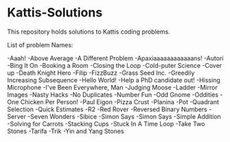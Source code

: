 # Kattis-Solutions
This repository holds solutions to Kattis coding problems.

List of problem Names:

-Aaah!
-Above Average
-A Different Problem
-Apaxiaaaaaaaaaaaans!
-Autori
-Bing It On
-Booking a Room
-Closing the Loop
-Cold-puter Science
-Cover up
-Death Knight Hero
-Filip
-FizzBuzz
-Grass Seed Inc.
-Greedily Increasing Subsequence
-Hello World!
-Help a PhD candidate out!
-Hissing Microphone
-I've Been Everywhere, Man
-Judging Moose
-Ladder
-Mirror Images
-Nasty Hacks
-No Duplicates
-Number Fun
-Odd Gnome
-Oddities
-One Chicken Per Person!
-Paul Eigon
-Pizza Crust
-Planina
-Pot
-Quadrant Selection
-Quick Estimates
-R2
-Red Rover
-Reversed Binary Numbers
-Server
-Seven Wonders
-Sibice
-Simon Says
-Simon Says
-Simple Addition
-Solving for Carrots
-Stacking Cups
-Stuck In A Time Loop
-Take Two Stones
-Tarifa
-Trik
-Yin and Yang Stones
